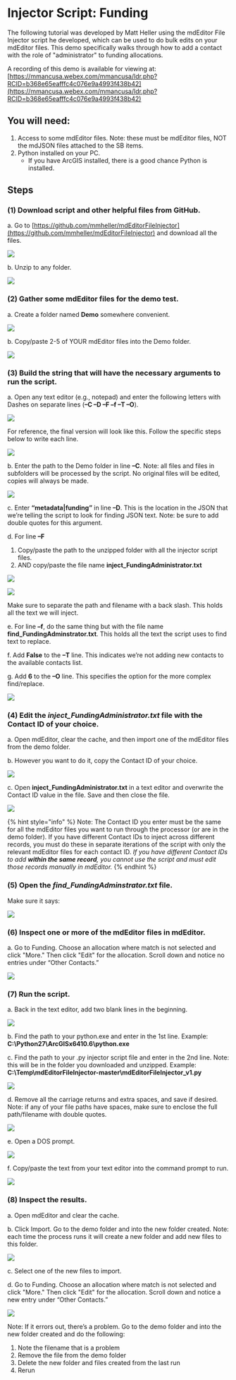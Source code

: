 # Injector Script: Funding

The following tutorial was developed by Matt Heller using the mdEditor File Injector script he developed, which can be used to do bulk edits on your mdEditor files. This demo specifically walks through how to add a contact with the role of "administrator" to funding allocations.

A recording of this demo is available for viewing at: [https://mmancusa.webex.com/mmancusa/ldr.php?RCID=b368e65eafffc4c076e9a4993f438b42](https://mmancusa.webex.com/mmancusa/ldr.php?RCID=b368e65eafffc4c076e9a4993f438b42)

## You will need:

1. Access to some mdEditor files. Note: these must be mdEditor files, NOT the mdJSON files attached to the SB items.
2. Python installed on your PC.
   * If you have ArcGIS installed, there is a good chance Python is installed.

## Steps

### \(1\) Download script and other helpful files from GitHub.

a. Go to [https://github.com/mmheller/mdEditorFileInjector](https://github.com/mmheller/mdEditorFileInjector) and download all the files.

![](../.gitbook/assets/injector_download_script%20%281%29.png)

b. Unzip to any folder.

![](../.gitbook/assets/injector_unzip%20%281%29.png)

### \(2\) Gather some mdEditor files for the demo test.

a. Create a folder named **Demo** somewhere convenient.

![](../.gitbook/assets/injector_demo_folder%20%281%29.png)

b. Copy/paste 2-5 of YOUR mdEditor files into the Demo folder.

![](../.gitbook/assets/injector_demo_files.png)

### \(3\) Build the string that will have the necessary arguments to run the script.

a. Open any text editor \(e.g., notepad\) and enter the following letters with Dashes on separate lines \(**–C –D –F –f –T –O**\).

![](../.gitbook/assets/injector_script_1.png)

For reference, the final version will look like this. Follow the specific steps below to write each line.

![](../.gitbook/assets/injector_script_2%20%281%29.png)

b. Enter the path to the Demo folder in line **–C**. Note: all files and files in subfolders will be processed by the script. No original files will be edited, copies will always be made.

![](../.gitbook/assets/injector_demo_path_paste.png)

c. Enter **“metadata\|funding”** in line **–D**. This is the location in the JSON that we’re telling the script to look for finding JSON text. Note: be sure to add double quotes for this argument.

d. For line **–F**

1. Copy/paste the path to the unzipped folder with all the injector script files.
2. AND copy/paste the file name **inject\_FundingAdministrator.txt**

![](../.gitbook/assets/injector_copy_path.png)

![](../.gitbook/assets/injector_coopy_filename.png)

Make sure to separate the path and filename with a back slash. This holds all the text we will inject.

e. For line **–f**, do the same thing but with the file name **find\_FundingAdminstrator.txt**. This holds all the text the script uses to find text to replace.

f. Add **False** to the **–T** line. This indicates we’re not adding new contacts to the available contacts list.

g. Add **6** to the **–O** line. This specifies the option for the more complex find/replace.

![](../.gitbook/assets/injector_script_2.png)

### \(4\) Edit the _inject\_FundingAdministrator.txt_ file with the Contact ID of your choice.

a. Open mdEditor, clear the cache, and then import one of the mdEditor files from the demo folder.

b. However you want to do it, copy the Contact ID of your choice.

![](../.gitbook/assets/injector_contactid.png)

c. Open **inject\_FundingAdministrator.txt** in a text editor and overwrite the Contact ID value in the file. Save and then close the file.

![](../.gitbook/assets/injector_contactid_save.png)

{% hint style="info" %}
Note: The Contact ID you enter must be the same for all the mdEditor files you want to run through the processor \(or are in the demo folder\). If you have different Contact IDs to inject across different records, you must do these in separate iterations of the script with only the relevant mdEditor files for each contact ID. _If you have different Contact IDs to add **within the same record**, you cannot use the script and must edit those records manually in mdEditor._
{% endhint %}

### \(5\) Open the _find\_FundingAdminstrator.txt_ file.

Make sure it says:

![](../.gitbook/assets/injector_matchingfalse.png)

### \(6\) Inspect one or more of the mdEditor files in mdEditor.

a. Go to Funding. Choose an allocation where match is not selected and click "More." Then click "Edit" for the allocation. Scroll down and notice no entries under “Other Contacts.”

![](../.gitbook/assets/injector_othercontacts_none.png)

### \(7\) Run the script.

a. Back in the text editor, add two blank lines in the beginning.

![](../.gitbook/assets/injector_script_blanklines.png)

b. Find the path to your python.exe and enter in the 1st line. Example: **C:\Python27\ArcGISx6410.6\python.exe**

c. Find the path to your .py injector script file and enter in the 2nd line. Note: this will be in the folder you downloaded and unzipped. Example: **C:\Temp\mdEditorFileInjector-master\mdEditorFileInjector\_v1.py**

![](../.gitbook/assets/injector_script_4.png)

d. Remove all the carriage returns and extra spaces, and save if desired. Note: if any of your file paths have spaces, make sure to enclose the full path/filename with double quotes.

![](../.gitbook/assets/injector_script_5.png)

e. Open a DOS prompt.

![](../.gitbook/assets/injector_dosprompt%20%281%29.png)

f. Copy/paste the text from your text editor into the command prompt to run.

![](../.gitbook/assets/injector_dos_paste%20%281%29.png)

### \(8\) Inspect the results.

a. Open mdEditor and clear the cache.

b. Click Import. Go to the demo folder and into the new folder created. Note: each time the process runs it will create a new folder and add new files to this folder.

![](../.gitbook/assets/injector_newfiles%20%281%29.png)

c. Select one of the new files to import.

d. Go to Funding. Choose an allocation where match is not selected and click "More." Then click "Edit" for the allocation. Scroll down and notice a new entry under “Other Contacts.”

![](../.gitbook/assets/injector_othercontacts_updated.png)

Note: If it errors out, there’s a problem. Go to the demo folder and into the new folder created and do the following:

1. Note the filename that is a problem
2. Remove the file from the demo folder 
3. Delete the new folder and files created from the last run
4. Rerun

